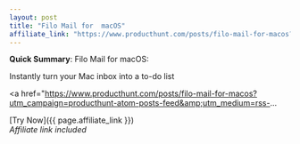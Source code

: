 ```yaml
---
layout: post
title: "Filo Mail for  macOS"
affiliate_link: "https://www.producthunt.com/posts/filo-mail-for-macos?ref=autoverse&utm_source=autoverse"
---
```


**Quick Summary**: Filo Mail for  macOS: <p>
            Instantly turn your Mac inbox into a to-do list
          </p>
          <p>
            <a href="https://www.producthunt.com/posts/filo-mail-for-macos?utm_campaign=producthunt-atom-posts-feed&amp;utm_medium=rss-...

[Try Now]({{ page.affiliate_link }})  
*Affiliate link included*
